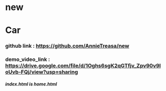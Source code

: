 ﻿# new
# Car
### github link : https://github.com/AnnieTreasa/new 
### demo_video_link : https://drive.google.com/file/d/1Oghs6sgK2qGTfjv_Zpv90v9loUvb-FQj/view?usp=sharing
##### index.html is home.html